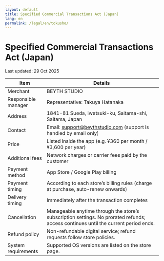 ```yaml
---
layout: default
title: Specified Commercial Transactions Act (Japan)
lang: en
permalink: /legal/en/tokusho/
---
```

# Specified Commercial Transactions Act (Japan)

Last updated: 29 Oct 2025

| Item | Details |
| --- | --- |
| Merchant | BEYTH STUDIO |
| Responsible manager | Representative: Takuya Hatanaka |
| Address | 1841-81 Sueda, Iwatsuki-ku, Saitama-shi, Saitama, Japan |
| Contact | Email: support@beythstudio.com (support is handled by email only) |
| Price | Listed inside the app (e.g. ¥360 per month / ¥3,600 per year) |
| Additional fees | Network charges or carrier fees paid by the customer |
| Payment method | App Store / Google Play billing |
| Payment timing | According to each store’s billing rules (charge at purchase, auto-renew onwards) |
| Delivery timing | Immediately after the transaction completes |
| Cancellation | Manageable anytime through the store’s subscription settings. No prorated refunds; access continues until the current period ends. |
| Refund policy | Non-refundable digital service; refund requests follow store policies. |
| System requirements | Supported OS versions are listed on the store page. |

